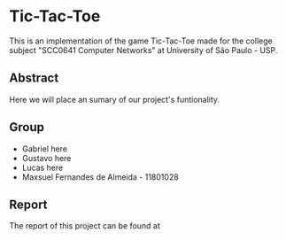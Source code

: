 # Tic-Tac-Toe

This is an implementation of the game Tic-Tac-Toe made for the college subject "SCC0641 Computer Networks" at University of São Paulo - USP.

## Abstract

Here we will place an sumary of our project's funtionality.

## Group

* Gabriel here
* Gustavo here
* Lucas here
* Maxsuel Fernandes de Almeida - 11801028

## Report

The report of this project can be found at []()

